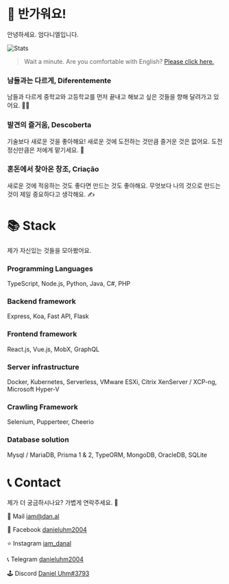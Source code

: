 # 👋 반가워요!

안녕하세요. 엄다니엘입니다.

![Stats](https://github-readme-stats.vercel.app/api?username=danieluhm2004&count_private=true&show_icons=true&theme=dracula)

> Wait a minute. Are you comfortable with English? [Please click here.](https://github.com/danieluhm2004/danieluhm2004/blob/main/README.md)

### 남들과는 다르게, Diferentemente

남들과 다르게 중학교와 고등학교를 먼저 끝내고 해보고 싶은 것들을 향해 달려가고 있어요. 🏃‍♂️

### 발견의 즐거움, Descoberta

기술보다 새로운 것을 좋아해요! 새로운 것에 도전하는 것만큼 즐거운 것은 없어요. 도전 정신만큼은 저에게 맡기세요. 🎉

### 혼돈에서 찾아온 창조, Criação

새로운 것에 적응하는 것도 좋다면 만드는 것도 좋아해요. 무엇보다 나의 것으로 만드는 것이 제일 중요하다고 생각해요. ✍️

# 📚 Stack

제가 자신있는 것들을 모아봤어요.

### Programming Languages

TypeScript, Node.js, Python, Java, C#, PHP

### Backend framework

Express, Koa, Fast API, Flask

### Frontend framework

React.js, Vue.js, MobX, GraphQL

### Server infrastructure

Docker, Kubernetes, Serverless, VMware ESXi, Citrix XenServer / XCP-ng, Microsoft Hyper-V

### Crawling Framework

Selenium, Pupperteer, Cheerio

### Database solution

Mysql / MariaDB, Prisma 1 & 2, TypeORM, MongoDB, OracleDB, SQLite

# 📞 Contact

제가 더 궁금하시나요? 가볍게 연락주세요. 🤝

📮 Mail [iam@dan.al](mailto:iam@dan.al)

📘 Facebook [danieluhm2004](https://facebook.com/danieluhm2004)

⭐ Instagram [iam_danal](https://www.instagram.com/iam_danal/)

📞 Telegram [danieluhm2004](https://t.me/danieluhm2004)

🕹️ Discord [Daniel Uhm#3793](https://discordapp.com/users/269459215637020672)
